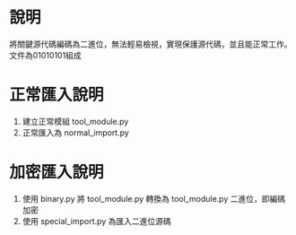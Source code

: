 # 說明

將關鍵源代碼編碼為二進位，無法輕易檢視，實現保護源代碼，並且能正常工作。
文件為01010101組成

# 正常匯入說明

1. 建立正常模組 tool_module.py
2. 正常匯入為 normal_import.py


# 加密匯入說明

1. 使用 binary.py 將 tool_module.py 轉換為 tool_module.py 二進位，即編碼加密
2. 使用 special_import.py 為匯入二進位源碼
